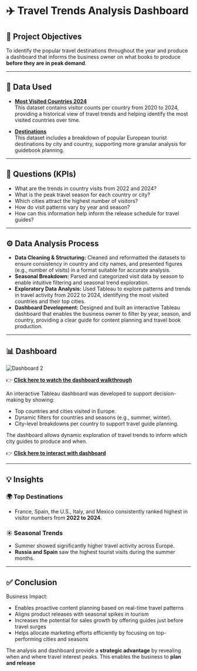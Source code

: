 # ✈️ Travel Trends Analysis Dashboard

## 🎯 Project Objectives
To identify the popular travel destinations throughout the year and produce a dashboard that informs the business owner on what books to produce **before they are in peak demand**.

---

## 📂 Data Used

- **[Most Visited Countries 2024](https://docs.google.com/spreadsheets/d/1TxoJAMxUGXyDRznaPhSn2ojQVrwM__vyeUMEGf38Bvs/edit?usp=sharing)**  
  This dataset contains visitor counts per country from 2020 to 2024, providing a historical view of travel trends and helping identify the most visited countries over time.

- **[Destinations](https://docs.google.com/spreadsheets/d/18iYUQ6OC5b1jyALpI_gCIhPFs6DpM71GOxUUWBuL57w/edit?usp=sharing)**  
  This dataset includes a breakdown of popular European tourist destinations by city and country, supporting more granular analysis for guidebook planning.


---

## 📌 Questions (KPIs)
- What are the trends in country visits from 2022 and 2024?
- What is the peak travel season for each country or city?
- Which cities attract the highest number of visitors?
- How do visit patterns vary by year and season?
- How can this information help inform the release schedule for travel guides?

---

## ⚙️ Data Analysis Process

- **Data Cleaning & Structuring:** Cleaned and reformatted the datasets to ensure consistency in country and city names, and presented figures (e.g., number of visits) in a format suitable for accurate analysis.
- **Seasonal Breakdown:** Parsed and categorized visit data by season to enable intuitive filtering and seasonal trend exploration.
- **Exploratory Data Analysis:** Used Tableau to explore patterns and trends in travel activity from 2022 to 2024, identifying the most visited countries and their top cities.
- **Dashboard Development:** Designed and built an interactive Tableau dashboard that enables the business owner to filter by year, season, and country, providing a clear guide for content planning and travel book production.


---

## 📊 Dashboard

![Dashboard 2](https://github.com/user-attachments/assets/13fd5927-180b-40b1-89fc-228362334c69)

👉 **[Click here to watch the dashboard walkthrough](https://drive.google.com/file/d/1cGSeEW-58HDkrPArG_Azob-opCeWy2Kd/view?usp=sharing)**


An interactive Tableau dashboard was developed to support decision-making by showing:

- Top countries and cities visited in Europe.
- Dynamic filters for countries and seasons (e.g., summer, winter).
- City-level breakdowns per country to support travel guide planning.

The dashboard allows dynamic exploration of travel trends to inform which city guides to produce and when.


👉 **[Click here to interact with dashboard](https://public.tableau.com/views/Europesmostvisited/Dashboard2?:language=en-US&publish=yes&:sid=&:redirect=auth&:display_count=n&:origin=viz_share_link)**

---

## 💡 Insights

### 🌍 Top Destinations
- France, Spain, the U.S., Italy, and Mexico consistently ranked highest in visitor numbers from **2022 to 2024**.

### ☀️ Seasonal Trends
- Summer showed significantly higher travel activity across Europe.
- **Russia and Spain** saw the highest tourist visits during the summer months.

---

## ✅ Conclusion
Business Impact:
- Enables proactive content planning based on real-time travel patterns
- Aligns product releases with seasonal spikes in tourism
- Increases the potential for sales growth by offering guides just before travel surges
- Helps allocate marketing efforts efficiently by focusing on top-performing cities and seasons

The analysis and dashboard provide a **strategic advantage** by revealing when and where travel interest peaks. This enables the business to **plan and release**
